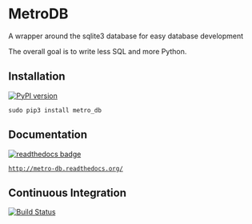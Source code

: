 # MetroDB
A wrapper around the sqlite3 database for easy database development

The overall goal is to write less SQL and more Python.

## Installation
[![PyPI version](https://badge.fury.io/py/metro_db.svg)](https://badge.fury.io/py/metro_db)

    sudo pip3 install metro_db

## Documentation
[![readthedocs badge](https://readthedocs.org/projects/metro_db/badge/?version=latest)](http://metro-db.readthedocs.org/)

[`http://metro-db.readthedocs.org/`](http://metro-db.readthedocs.org/)

## Continuous Integration
[![Build Status](https://app.travis-ci.com/DLu/metro_db.svg?branch=main)](https://app.travis-ci.com/DLu/metro_db)
